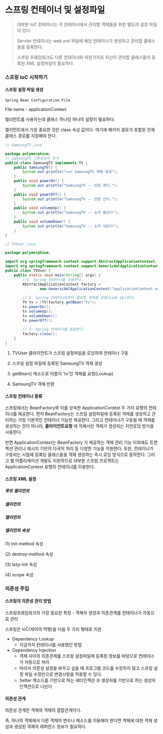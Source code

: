# 스프링 컨테이너 및 설정파일

> 대부분 IoC 컨테이너는 각 컨테이너에서 관리할 객체들을 위한 별도의 설정 파일이 있다.
>
> Servlet 컨테이너는 web.xml 파일에 해당 컨테이너가 생성하고 관리할 클래스들을 등록한다.
>
> 스프링 프레임워크도 다른 컨테이너와 마찬가지로 자신이 관리할 클래스들이 등록된 XML 설정파일이 필요하다.



### 스프링 IoC 시작하기

#### 스프링 설정 파일 생성

`Spring Bean Configuration File`

File name - applicationContext

<bean> 엘리먼트를 사용하는데 클래스 하나당 하나의 <bean>설정이 필요하다.

<bean> 엘리먼트에서 가장 중요한 것은 class 속성 값이다. 여기에 패키지 경로가 포함된 전체 클래스 경로를 지정해야 한다.

```java
// SamsungTV.java

package polymorphism;
// samsungTV 기본생성자 추가
public class SamsungTV implements TV {
	public SamsungTV() {
		System.out.println("==> SamsungTV 객체 생성");
	}
	public void powerOn() {
		System.out.println("SamsungTV -- 전원 켠다.");
	}
	public void powerOff() {
		System.out.println("SamsungTV -- 전원 끈다.");
	}
	public void volumeUp() {
		System.out.println("SamsungTV -- 소리 올린다");
	}
	public void volumeDown() {
		System.out.println("SamsungTV -- 소리 내린다");
	}
}
```

```java
// TVUser.java

package polymorphism;

import org.springframework.context.support.AbstractApplicationContext;
import org.springframework.context.support.GenericXmlApplicationContext;
public class TVUser {
	public static void main(String[] args) {
		//1. Spring 컨테이너를 구동한다.
		AbstractApplicationContext factory = 
				new GenericXmlApplicationContext("applicationContext.xml");
		
		// 2. Spring 컨테이너로부터 필요한 객체를 요청(Look Up)한다.
		TV tv = (TV)factory.getBean("tv");
		tv.powerOn();
		tv.volumeUp();
		tv.volumeDown();
		tv.powerOff();
		
		// 3. Spring 컨테이너를 종료한다.
		factory.close();
	}	
}
```

1. TVUser 클라이언트가 스프링 설정파일을 로딩하여 컨테이너 구동

2. 스프링 설정 파일에 <Bean>등록된 SamsungTV 객체 생성

3. getBean() 메소드로 이름이 'tv'인 객체를 요청(Lookup)

4. SamsungTV 객체 반환

#### 스프링 컨테이너 종류

스프링에서는 BeanFactory와 이를 상속한 ApplicationContext 두 가지 유형의 컨테이너를 제공한다. 먼저 BeanFactory는 스프링 설정파일에 등록된 <bean> 객체를 생성하고 관리하는 가장 기본적인 컨테이너 기능만 제공한다. 그리고 컨테이너가 구동될 때 <bean> 객체를 생성하는 것이 아니라, **클라이언트요청** 에 의해서만 <bean> 객체가 생성되는 지연로딩 방식을 사용한다.

반면 ApplicationContext는 BeanFactory 가 제공하는 <bean> 객체 관리 기능 이외에도 트랜젝션 관리나 메시지 기반의 다국어 처리 등 다양한 기능을 지원한다. 또한, 컨테이너가 구동되는 시점에 <bean> 등록된 클래스들을 객체 생성하는 즉시 로딩 방식으로 동작한다. 그리고 웹 어플리케이션 개발도 지원하므로 대부분 스프링 프로젝트는 ApplicationContext 유형의 컨테이너를 이용한다.

#### 스프링 XML 설정

##### <beans> 루트 엘리먼트

##### <import> 엘리먼트

##### <bean>엘리먼트

##### <bean>엘리먼트 속성

(1) init-method 속성

(2) destroy-method 속성

(3) lazy-init 속성

(4) scope 속성



### 의존성 주입

#### 스프링의 의존성 관리 방법

스프링프레임워크의 가장 중요한 특징 - 객체의 생성과 의존관계를 컨테이너가 자동으로 관리

스프링은 IoC(제어의 역행)을 다음 두 가지 형태로 지원

- Dependency Lookup
  - 지금까지 컨테이너를 사용했던 방법
- Dependency Injection
  - 객체 사이의 의존관계를 스프링 설정파일에 등록된 정보를 바탕으로 컨테이너가 자동으로 처리
  - 따라서 의존성 설정을 바꾸고 싶을 때 프로그램 코드를 수정하지 않고 스프링 설정 파일 수정만으로 변경사항을 적용할 수 있다.
  - Setter 메소드를 기반으로 하는 세터인젝션 과 생성자를 기반으로 하는 생성자 인젝션으로 나뉜다



#### 의존성 관계

의존성 관계란 객체와 객체의 결합관계이다.

즉, 하나의 객체에서 다른 객체의 변수나 메소드를 이용해야 한다면 객체에 대한 객체 생성과 생성된 객체의 레퍼런스 정보가 필요하다.

